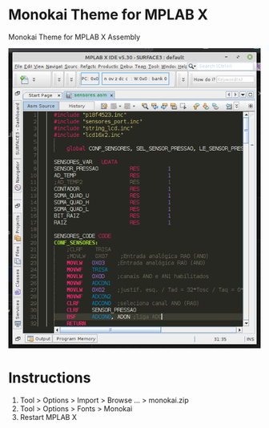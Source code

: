 # Monokai Theme for MPLAB X
Monokai Theme for MPLAB X Assembly

![Monokai Theme](images/Monokai_MPLAB_X.png)

# Instructions

1) Tool > Options > Import > Browse ... > monokai.zip
2) Tool > Options > Fonts > Monokai
3) Restart MPLAB X
